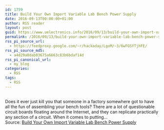 ```yaml
---
id: 1759
title: Build Your Own Import Variable Lab Bench Power Supply
date: 2016-09-13T00:00:00+01:00
author: RSS reader
layout: post
guid: https://www.uelectronics.info/2016/09/13/build-your-own-import-variable-lab-bench-power-supply/
permalink: /2016/09/13/build-your-own-import-variable-lab-bench-power-supply/
rss_pi_source_url:
  - https://feedproxy.google.com/~r/hackaday/LgoM/~3/6wFGSYTjhFE/
rss_pi_source_md5:
  - a4d29a0dab03675a6663c83b6bdaf14d
rss_pi_canonical_url:
  - my_blog
categories:
  - RSS
tags:
  - RSS
---
```

&#013;  
Does it ever just kill you that someone in a factory somewhere got to have all the fun of assembling your bench tools? There are a lot of questionable circuit boards floating around the Internet, and they can replicate practically any section of a circuit. When it comes to putting…&#013;  
Source: <a href="https://feedproxy.google.com/~r/hackaday/LgoM/~3/6wFGSYTjhFE/" target="_blank">Build Your Own Import Variable Lab Bench Power Supply</a>